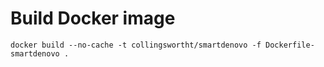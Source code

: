 # Build Docker image
```
docker build --no-cache -t collingswortht/smartdenovo -f Dockerfile-smartdenovo .
```
